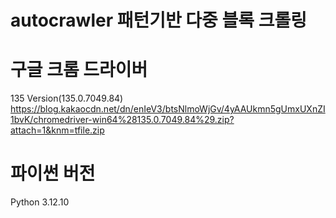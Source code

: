 # autocrawler 패턴기반 다중 블록 크롤링


# 구글 크롬 드라이버
135 Version(135.0.7049.84)
https://blog.kakaocdn.net/dn/enIeV3/btsNlmoWjGv/4yAAUkmn5gUmxUXnZI1bvK/chromedriver-win64%28135.0.7049.84%29.zip?attach=1&knm=tfile.zip

# 파이썬 버전
Python 3.12.10
